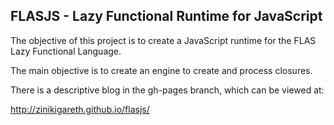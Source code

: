 <html>
<head>
</head>
<body>
<h2>FLASJS - Lazy Functional Runtime for JavaScript</h2>
The objective of this project is to create a JavaScript runtime
for the FLAS Lazy Functional Language.
<p>
The main objective is to create an engine to create and process
closures.
<p>
There is a descriptive blog in the gh-pages branch, which can be
viewed at:
<p>
<a href='http://zinikigareth.github.io/flasjs/'>http://zinikigareth.github.io/flasjs/</a>
</body>
</html>

